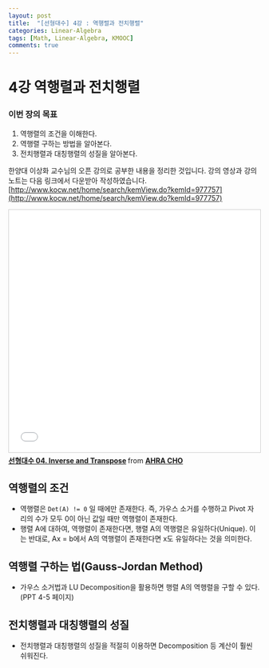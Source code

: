```yaml
---
layout: post
title:  "[선형대수] 4강 : 역행렬과 전치행렬"
categories: Linear-Algebra
tags: [Math, Linear-Algebra, KMOOC]
comments: true
---
```




# 4강 역행렬과 전치행렬
### 이번 장의 목표
1. 역행렬의 조건을 이해한다.    
2. 역행렬 구하는 방법을 알아본다.  
3. 전치행렬과 대칭행렬의 성질을 알아본다.    
  
  
한양대 이상화 교수님의 오픈 강의로 공부한 내용을 정리한 것입니다. 강의 영상과 강의 노트는 다음 링크에서 다운받아 작성하였습니다.  
[http://www.kocw.net/home/search/kemView.do?kemId=977757](http://www.kocw.net/home/search/kemView.do?kemId=977757)   
  
<iframe src="//www.slideshare.net/slideshow/embed_code/key/luEwMB6aAPAxf9" width="595" height="485" frameborder="0" marginwidth="0" marginheight="0" scrolling="no" style="border:1px solid #CCC; border-width:1px; margin-bottom:5px; max-width: 100%;" allowfullscreen> </iframe> <div style="margin-bottom:5px"> <strong> <a href="//www.slideshare.net/ahra-cho/04-inverse-and-transpose" title="선형대수 04. Inverse and Transpose" target="_blank">선형대수 04. Inverse and Transpose</a> </strong> from <strong><a href="https://www.slideshare.net/ahra-cho" target="_blank">AHRA CHO</a></strong> </div>  
  
  

## 역행렬의 조건
- 역행렬은 `Det(A) != 0` 일 때에만 존재한다. 즉, 가우스 소거를 수행하고 Pivot 자리의 수가 모두 0이 아닌 값일 때만 역행렬이 존재한다. 
- 행렬 A에 대하여, 역행렬이 존재한다면, 행렬 A의 역행렬은 유일하다(Unique). 이는 반대로, Ax = b에서 A의 역행렬이 존재한다면 x도 유일하다는 것을 의미한다. 


## 역행렬 구하는 법(Gauss-Jordan Method)
- 가우스 소거법과 LU Decomposition을 활용하면 행렬 A의 역행렬을 구할 수 있다. (PPT 4-5 페이지)


## 전치행렬과 대칭행렬의 성질
- 전치행렬과 대칭행렬의 성질을 적절히 이용하면 Decomposition 등 계산이 훨씬 쉬워진다.

